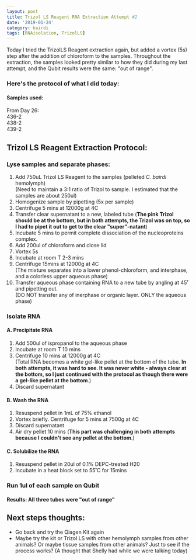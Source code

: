 ```yaml
---
layout: post
title: Trizol LS Reagent RNA Extraction Attempt #2
date: '2019-01-24'
category: bairdi
tags: [RNAisolation, TrizolLS]
---
```

Today I tried the TrizolLS Reagent extraction again, but added a vortex (5s) step after the addition of chloroform to the samples. Throughout the extraction, the samples looked pretty similar to how they did during my last attempt, and the Qubit results were the same: "out of range". 

### Here's the protocol of what I did today:

#### Samples used:  
From Day 26:     
436-2     
438-2     
439-2 
## Trizol LS Reagent Extraction Protocol:   

### Lyse samples and separate phases:    
1. Add 750uL Trizol LS Reagent to the samples (pelleted _C. bairdi_ hemolymph)         
      (Need to maintain a 3:1 ratio of Trizol to sample. I estimated that the samples are about 250ul)
2. Homogenize sample by pipetting (5x per sample)
3. Centrifuge 5 mins at 12000g at 4C
4. Transfer clear supernatant to a new, labeled tube (**The pink Trizol should be at the bottom, but in both attempts, the Trizol was on top, so I had to pipet it out to get to the clear "super"-natant**)
5. Incubate 5 mins to permit complete dissociation of the nucleoproteins complex.
6. Add 200ul of chloroform and close lid
7. Vortex 5s
8. Incubate at room T 2-3 mins
9. Centrifuge 15mins at 12000g at 4C      
      (The mixture separates into a lower phenol-chloroform, and interphase, and a colorless upper aqueous phase)
10. Transfer aqueous phase containing RNA to a new tube by angling at 45˚ and pipetting out.            
      (DO NOT transfer any of inerphase or organic layer. ONLY the aqueous phase) 
      
### Isolate RNA
#### A. Precipitate RNA
1. Add 500ul of ispropanol to the aqueous phase
2. Incubate at room T 10 mins
3. Centrifuge 10 mins at 12000g at 4C      
    (Total RNA becomes a white gel-like pellet at the bottom of the tube. **In both attempts, it was hard to see. It was never white - always clear at the bottom, so I just continued with the protocol as though there were a gel-like pellet at the bottom**.)
4. Discard supernatant 

#### B. Wash the RNA
1. Resuspend pellet in 1mL of 75% ethanol
2. Vortex briefly. Centrifuge for 5 mins at 7500g at 4C
3. Discard supernatant
4. Air dry pellet 10 mins (**This part was challenging in both attempts because I couldn't see any pellet at the bottom**.)

#### C. Solubilize the RNA
1. Resuspend pellet in 20ul of 0.1% DEPC-treated H20
2. Incubate in a heat block set to 55˚C for 15mins

### Run 1ul of each sample on Qubit 
#### Results: All three tubes were "out of range"

## Next steps thoughts:
- Go back and try the Qiagen Kit again
- Maybe try the kit or Trizol LS with other hemolymph samples from other animals? Or maybe tissue samples from other animals? Just to see if the process works? (A thought that Shelly had while we were talking today)
